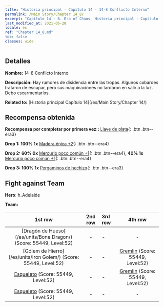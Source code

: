```yaml
---
title: "Historia principal - Capítulo 14 - 14-8 Conflicto Interno"
permalink: /Main Story/Chapter 14_8/
excerpt: "Capítulo 14 - 8. Era of Chaos  Historia principal - Capítulo 14_8. 14-8 Conflicto Interno"
last_modified_at: 2021-05-28
locale: es
ref: "Chapter 14_8.md"
toc: false
classes: wide
---
```


## Detalles

 **Nombre:** 14-8 Conflicto Interno

 **Descripción:** Hay rumores de disidencia entre las tropas. Algunos cobardes trataron de escapar, pero sus maquinaciones no tardaron en salir a la luz. Debo escarmentarlos.

 **Related to:** [Historia principal Capítulo 14](/es/Main Story/Chapter 14/)

## Recompensa obtenida

 **Recompensa por completar por primera vez::** [Llave de plata](/ItemsES/con_693/){: .btn .btn--era3}

 **Drop 1:** **100% 1x** [Madera épica +2](/ItemsES/mat_48/){: .btn .btn--era4}

 **Drop 2:** **60% 0x** [Mercurio poco común +1](/ItemsES/mat_42/){: .btn .btn--era4}, **40% 1x** [Mercurio poco común +1](/ItemsES/mat_42/){: .btn .btn--era4}

 **Drop 3:** **100% 1x** [Pergaminos de hechizo](/ItemsES/con_694/){: .btn .btn--era3}


## Fight against Team
 **Hero:** h_Adelaide

 **Team:**


  | 1st row | 2nd row | 3rd row | 4th row |
  |:----:|:----:|:----|:----:|
  | [Dragón de Hueso](/es/units/Bone Dragon/) (Score: 55449, Level:52)  | - | - | - |
  | [Gólem de Hierro](/es/units/Iron Golem/) (Score: 55449, Level:52)  | - | - | [Gremlin](/es/units/Gremlin/) (Score: 55449, Level:52)  |
  | [Esqueleto](/es/units/Skeleton/) (Score: 55449, Level:52)  | - | - | [Gremlin](/es/units/Gremlin/) (Score: 55449, Level:52)  |
  | [Esqueleto](/es/units/Skeleton/) (Score: 55449, Level:52)  | - | - | - |


